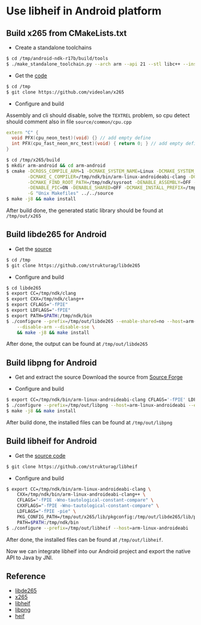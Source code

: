 Use libheif in Android platform
======

Build x265 from CMakeLists.txt
------
* Create a standalone toolchains
```sh
$ cd /tmp/android-ndk-r17b/build/tools
$ ./make_standalone_toolchain.py --arch arm --api 21 --stl libc++ --install-dir /tmp/ndk
```

* Get the [code](https://github.com/videolan/x265)
```sh
$ cd /tmp
$ git clone https://github.com/videolan/x265
```

* Configure and build

Assembly and cli should disable, solve the `TEXTREL` problem, so cpu detect should comment also in file `source/common/cpu.cpp`

```cpp
extern "C" {
  void PFX(cpu_neon_test)(void) {} // add empty define
  int PFX(cpu_fast_neon_mrc_test)(void) { return 0; } // add empty define
}
```

```sh
$ cd /tmp/x265/build
$ mkdir arm-android && cd arm-android
$ cmake -DCROSS_COMPILE_ARM=1 -DCMAKE_SYSTEM_NAME=Linux -DCMAKE_SYSTEM_PROCESSOR=armv7l \
        -DCMAKE_C_COMPILER=/tmp/ndk/bin/arm-linux-androideabi-clang -DCMAKE_CXX_COMPILER=/tmp/ndk/bin/arm-linux-androideabi-clang++ \
        -DCMAKE_FIND_ROOT_PATH=/tmp/ndk/sysroot -DENABLE_ASSEMBLY=OFF -DENABLE_CLI=OFF \
        -DENABLE_PIC=ON -DENABLE_SHARED=OFF -DCMAKE_INSTALL_PREFIX=/tmp/out/x265 -DCMAKE_C_FLAGS="" \
        -G "Unix Makefiles" ../../source
$ make -j8 && make install
```
After build done, the generated static library should be found at `/tmp/out/x265`

Build libde265 for Android
------
* Get the [source](https://github.com/strukturag/libde265)
```sh
$ cd /tmp
$ git clone https://github.com/strukturag/libde265
```

* Configure and build
```sh
$ cd libde265
$ export CC=/tmp/ndk/clang
$ export CXX=/tmp/ndk/clang++
$ export CFLAGS="-fPIE"
$ export LDFLAGS="-fPIE"
$ export PATH=$PATH:/tmp/ndk/bin
$ ./configure --prefix=/tmp/out/libde265 --enable-shared=no --host=arm-linux-androideabi \
    --disable-arm --disable-sse \
    && make -j8 && make install
```
After done, the output can be found at `/tmp/out/libde265`

Build libpng for Android
------
* Get and extract the source
Download the source from [Source Forge](https://libpng.sourceforge.io/)

* Configure and build
```sh
$ export CC=/tmp/ndk/bin/arm-linux-androideabi-clang CFLAGS='-fPIE' LDFLAGS='-fPIE -pie' PATH=$PATH:/tmp/ndk/bin
$ ./configure --prefix=/tmp/out/libpng --host=arm-linux-androideabi --enable-shared=no --enable-arm-neon
$ make -j8 && make install
```
After build done, the installed files can be found at `/tmp/out/libpng`

Build libheif for Android
------
* Get the [source code](https://github.com/strukturag/libheif)
```sh
$ git clone https://github.com/strukturag/libheif
```

* Configure and build
```sh
$ export CC=/tmp/ndk/bin/arm-linux-androideabi-clang \
    CXX=/tmp/ndk/bin/arm-linux-androideabi-clang++ \
    CFLAGS="-fPIE -Wno-tautological-constant-compare" \
    CXXFLAGS="-fPIE -Wno-tautological-constant-compare" \
    LDFLAGS="-fPIE -pie" \
    PKG_CONFIG_PATH=/tmp/out/x265/lib/pkgconfig:/tmp/out/libde265/lib/pkgconfig:/tmp/out/libpng/lib/pkgconfig \
    PATH=$PATH:/tmp/ndk/bin
$ ./configure --prefix=/tmp/out/libheif --host=arm-linux-androideabi
```
After done, the installed files can be found at `/tmp/out/libheif`.

Now we can integrate libheif into our Android project and export the native API to Java by JNI.

Reference
------
* [libde265](https://github.com/strukturag/libde265)
* [x265](https://github.com/videolan/x265)
* [libheif](https://github.com/strukturag/libheif)
* [libpng](https://sourceforge.net/projects/libpng/files/)
* [heif](https://github.com/nokiatech/heif)
